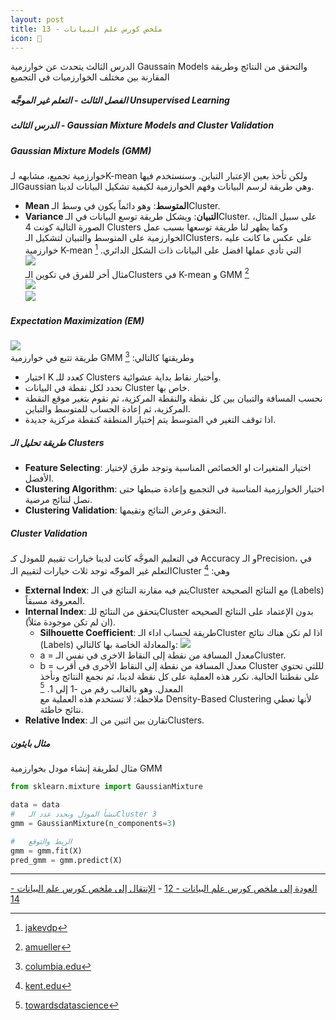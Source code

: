 ```yaml
---  
layout: post
title: ملخص كورس علم البيانات - 13
icon: 📝
---  
```


الدرس الثالث يتحدث عن خوارزمية Gaussain Models والتحقق من النتائج وطريقة المقارنة بين مختلف الخوارزميات في التجميع
  
  


##### الفصل الثالث - التعلم غير الموجَّه Unsupervised Learning  
##### الدرس الثالث - Gaussian Mixture Models and Cluster Validation  
  
  
##### Gaussian Mixture Models (GMM)  
خوارزمية تجميع، مشابهه لـK-mean ولكن تأخذ بعين الإعتبار التباين. وسنستخدم فيها الـGaussian وهي طريقة لرسم البيانات وفهم الخوارزمية لكيفية تشكيل البيانات لدينا.  
* **Mean المتوسط**: وهو دائماً يكون في وسط الـCluster.
* **Variance التبيان**: ويشكل طريقة توسع البيانات في الـCluster.
على سبيل المثال، الصورة التالية كونت 4 Clusters وكما يظهر لنا طريقة توسعها بسبب عمل الخوارزمية على المتوسط والتبيان لتشكيل الـClusters، على عكس ما كانت عليه خوارزمية K-mean التي تأدي عملها افضل على البيانات ذات الشكل الدائري. [^1]  
![](https://alioh.github.io/images/2019-4-15/gmm.png)  
مثال أخر للفرق في تكوين الـClusters في K-mean و GMM [^2]  
![](https://alioh.github.io/images/2019-4-15/gmm_vs_kmeans_1.png)  
![](https://alioh.github.io/images/2019-4-15/gmm_vs_kmeans_2.png)  

##### Expectation Maximization (EM)  
![](https://alioh.github.io/images/2019-4-15/EMIterations.png)  
طريقة تتبع في خوارزمية GMM وطريقتها كالتالي: [^3] 
* اختيار K كعدد للـ Clusters وأختيار نقاط بداية عشوائية.
* نحدد لكل نقطة في البيانات Cluster خاص بها. 
* نحسب المسافة والتبيان بين كل نقطة والنقطة المركزية، ثم نقوم بتغير موقع النقطة المركزية، ثم إعادة الحساب للمتوسط والتباين.
* اذا توقف التغير في المتوسط يتم إختيار المنطقة كنقطة مركزية جديدة.

##### طريقة تحليل الـ Clusters  
* **Feature Selecting**: اختيار المتغيرات او الخصائص المناسبة وتوجد طرق لإختيار الأفضل.
* **Clustering Algorithm**: اختيار الخوارزمية المناسبة في التجميع وإعادة ضبطها حتى نصل لنتائج مرضية.
* **Clustering Validation**: التحقق وعرض النتائج وتقيمها.

##### Cluster Validation  
في التعليم الموجَّه كانت لدينا خيارات تقييم للمودل كـ Accuracy و الـPrecision، في التعلم غير الموجّّه توجد ثلاث خيارات لتقييم الـCluster وهي: [^4]  
* **External Index**: يتم فيه مقارنة النتائج في الـCluster مع النتائج الصحيحة (Labels) المعروفة مسبقاً.
* **Internal Index**: يتحقق من النتائج للـCluster بدون الإعتماد على النتائج الصحيحه (ان لم تكن موجودة مثلاً).
    * **Silhouette Coefficient**: طريقة لحساب اداء الـCluster اذا لم تكن هناك نتائج (Labels) والمعادلة الخاصة بها كالتالي:
    ![](https://alioh.github.io/images/2019-4-15/silcoeff.png)  
    - a = معدل المسافة من نقطة إلى النقاط الاخرى في نفس الـCluster.
    - b = معدل المسافة من نقطة إلى النقاط الأخرى في أقرب Cluster لللتي تحتوي على نقطتنا الحالية.
    نكرر هذه العملية على كل نقطة لدينا، ثم نجمع النتائج ونأخذ المعدل. وهو بالغالب رقم من -1 إلى 1. [^5]  
    ملاحظة: لا تستخدم هذه العملية مع Density-Based Clustering لأنها تعطي نتائج خاطئة.  
* **Relative Index**: تقارن بين اثنين من الـClusters. 

##### مثال بايثون
مثال لطريقة إنشاء مودل بخوارزمية GMM
```python
from sklearn.mixture import GaussianMixture

data = data
#   ننشأ المودل ونحدد عدد الـCluster 3
gmm = GaussianMixture(n_components=3) 

#   الربط والتوقع
gmm = gmm.fit(X)
pred_gmm = gmm.predict(X)
```

-----
[العودة إلى ملخص كورس علم البيانات - 12](https://alioh.github.io/DSND-Notes-12/)   -   [الإنتقال إلى ملخص كورس علم البيانات - 14](https://alioh.github.io/DSND-Notes-14)  
  
  
[^1]: [jakevdp](https://jakevdp.github.io/PythonDataScienceHandbook/05.12-gaussian-mixtures.html)
[^2]: [amueller](https://amueller.github.io/COMS4995-s18/slides/aml-16-032118-clustering-and-mixture-models/)
[^3]: [columbia.edu](http://www.cs.columbia.edu/~smaskey/CS6998-0412/slides/week3_statnlp_web.pdf)
[^4]: [kent.edu](http://www.cs.kent.edu/~jin/DM08/ClusterValidation.pdf)
[^5]: [towardsdatascience](https://towardsdatascience.com/unsupervised-machine-learning-clustering-analysis-d40f2b34ae7e)